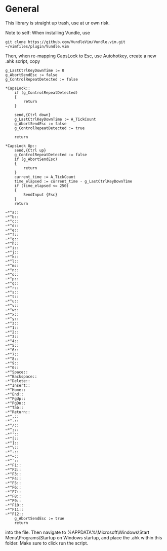 # General
This library is straight up trash, use at ur own risk.


Note to self:
When installing Vundle, use 
```
git clone https://github.com/VundleVim/Vundle.vim.git ~/vimfiles/plugin/Vundle.vim
```

Then, when re-mapping CapsLock to Esc, use Autohotkey, create a new .ahk script, copy 
```
g_LastCtrlKeyDownTime := 0
g_AbortSendEsc := false
g_ControlRepeatDetected := false

*CapsLock::
    if (g_ControlRepeatDetected)
    {
        return
    }

    send,{Ctrl down}
    g_LastCtrlKeyDownTime := A_TickCount
    g_AbortSendEsc := false
    g_ControlRepeatDetected := true

    return

*CapsLock Up::
    send,{Ctrl up}
    g_ControlRepeatDetected := false
    if (g_AbortSendEsc)
    {
        return
    }
    current_time := A_TickCount
    time_elapsed := current_time - g_LastCtrlKeyDownTime
    if (time_elapsed <= 250)
    {
        SendInput {Esc}
    }
    return

~*^a::
~*^b::
~*^c::
~*^d::
~*^e::
~*^f::
~*^g::
~*^h::
~*^i::
~*^j::
~*^k::
~*^l::
~*^m::
~*^n::
~*^o::
~*^p::
~*^q::
~*^r::
~*^s::
~*^t::
~*^u::
~*^v::
~*^w::
~*^x::
~*^y::
~*^z::
~*^1::
~*^2::
~*^3::
~*^4::
~*^5::
~*^6::
~*^7::
~*^8::
~*^9::
~*^0::
~*^Space::
~*^Backspace::
~*^Delete::
~*^Insert::
~*^Home::
~*^End::
~*^PgUp::
~*^PgDn::
~*^Tab::
~*^Return::
~*^,::
~*^.::
~*^/::
~*^;::
~*^'::
~*^[::
~*^]::
~*^\::
~*^-::
~*^=::
~*^`::
~*^F1::
~*^F2::
~*^F3::
~*^F4::
~*^F5::
~*^F6::
~*^F7::
~*^F8::
~*^F9::
~*^F10::
~*^F11::
~*^F12::
    g_AbortSendEsc := true
    return
```
into the file. Then navigate to %APPDATA%\Microsoft\Windows\Start Menu\Programs\Startup on Windows startup, and place the .ahk within this folder. Make sure to click run the script.
